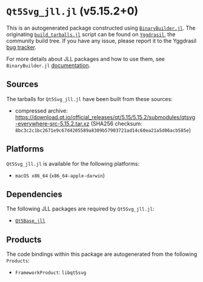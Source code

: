# `Qt5Svg_jll.jl` (v5.15.2+0)

This is an autogenerated package constructed using [`BinaryBuilder.jl`](https://github.com/JuliaPackaging/BinaryBuilder.jl). The originating [`build_tarballs.jl`](https://github.com/JuliaPackaging/Yggdrasil/blob/9f0da68d8b5a1d3b6c29a5bb532c0cb8a547b4e4/Q/Qt5Svg/build_tarballs.jl) script can be found on [`Yggdrasil`](https://github.com/JuliaPackaging/Yggdrasil/), the community build tree.  If you have any issue, please report it to the Yggdrasil [bug tracker](https://github.com/JuliaPackaging/Yggdrasil/issues).

For more details about JLL packages and how to use them, see `BinaryBuilder.jl` [documentation](https://juliapackaging.github.io/BinaryBuilder.jl/dev/jll/).

## Sources

The tarballs for `Qt5Svg_jll.jl` have been built from these sources:

* compressed archive: https://download.qt.io/official_releases/qt/5.15/5.15.2/submodules/qtsvg-everywhere-src-5.15.2.tar.xz (SHA256 checksum: `8bc3c2c1bc2671e9c67d4205589a8309b57903721ad14c60ea21a5d06acb585e`)

## Platforms

`Qt5Svg_jll.jl` is available for the following platforms:

* `macOS x86_64` (`x86_64-apple-darwin`)

## Dependencies

The following JLL packages are required by `Qt5Svg_jll.jl`:

* [`Qt5Base_jll`](https://github.com/JuliaBinaryWrappers/Qt5Base_jll.jl)

## Products

The code bindings within this package are autogenerated from the following `Products`:

* `FrameworkProduct`: `libqt5svg`
